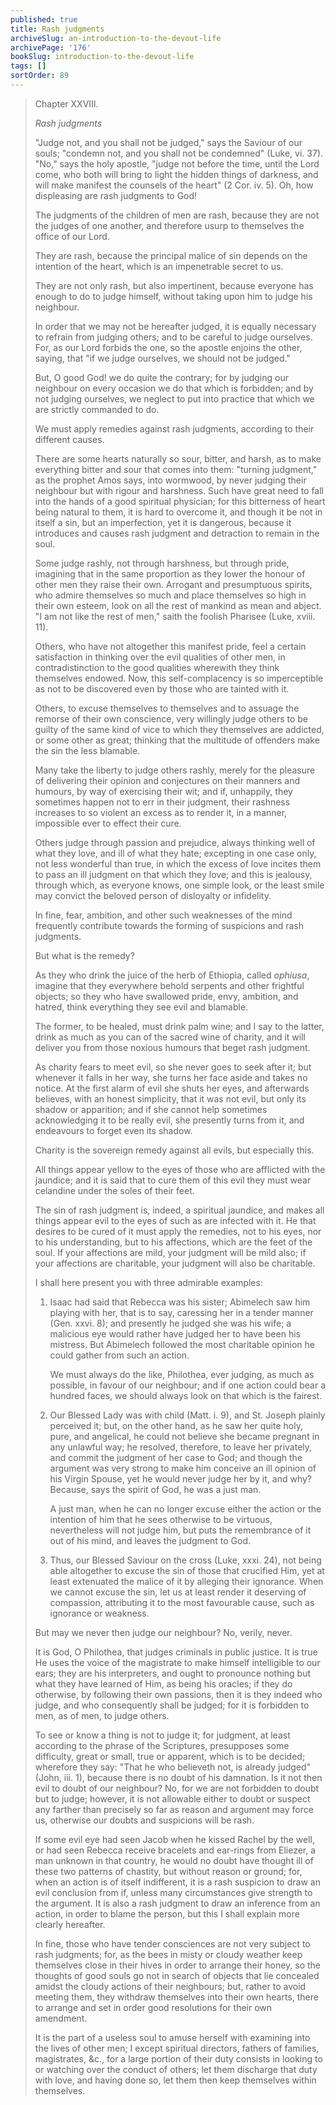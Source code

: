 ```yaml
---
published: true
title: Rash judgments
archiveSlug: an-introduction-to-the-devout-life
archivePage: '176'
bookSlug: introduction-to-the-devout-life
tags: []
sortOrder: 89
---
```


> Chapter XXVIII.
>
> *Rash judgments*
>
> "Judge not, and you shall not be judged," says the Saviour of our souls; "condemn not, and you shall not be condemned" (Luke, vi. 37). "No," says the holy apostle, "judge not before the time, until the Lord come, who both will bring to light the hidden things of darkness, and will make manifest the counsels of the heart" (2 Cor. iv. 5). Oh, how displeasing are rash judgments to God!
>
> The judgments of the children of men are rash, because they are not the judges of one another, and therefore usurp to themselves the office of our Lord.
>
> They are rash, because the principal malice of sin depends on the intention of the heart, which is an impenetrable secret to us.
>
> They are not only rash, but also impertinent, because everyone has enough to do to judge himself, without taking upon him to judge his neighbour.
>
> In order that we may not be hereafter judged, it is equally necessary to refrain from judging others; and to be careful to judge ourselves. For, as our Lord forbids the one, so the apostle enjoins the other, saying, that "if we judge ourselves, we should not be judged."
>
> But, O good God! we do quite the contrary; for by judging our neighbour on every occasion we do that which is forbidden; and by not judging ourselves, we neglect to put into practice that which we are strictly commanded to do.
>
> We must apply remedies against rash judgments, according to their different causes.
>
> There are some hearts naturally so sour, bitter, and harsh, as to make everything bitter and sour that comes into them: "turning judgment," as the prophet Amos says, into wormwood, by never judging their neighbour but with rigour and harshness. Such have great need to fall into the hands of a good spiritual physician; for this bitterness of heart being natural to them, it is hard to overcome it, and though it be not in itself a sin, but an imperfection, yet it is dangerous, because it introduces and causes rash judgment and detraction to remain in the soul.
>
> Some judge rashly, not through harshness, but through pride, imagining that in the same proportion as they lower the honour of other men they raise their own. Arrogant and presumptuous spirits, who admire themselves so much and place themselves so high in their own esteem, look on all the rest of mankind as mean and abject. "I am not like the rest of men," saith the foolish Pharisee (Luke, xviii. 11).
>
> Others, who have not altogether this manifest pride, feel a certain satisfaction in thinking over the evil qualities of other men, in contradistinction to the good qualities wherewith they think themselves endowed. Now, this self-complacency is so imperceptible as not to be discovered even by those who are tainted with it.
>
> Others, to excuse themselves to themselves and to assuage the remorse of their own conscience, very willingly judge others to be guilty of the same kind of vice to which they themselves are addicted, or some other as great; thinking that the multitude of offenders make the sin the less blamable.
>
> Many take the liberty to judge others rashly, merely for the pleasure of delivering their opinion and conjectures on their manners and humours, by way of exercising their wit; and if, unhappily, they sometimes happen not to err in their judgment, their rashness increases to so violent an excess as to render it, in a manner, impossible ever to effect their cure.
>
> Others judge through passion and prejudice, always thinking well of what they love, and ill of what they hate; excepting in one case only, not less wonderful than true, in which the excess of love incites them to pass an ill judgment on that which they love; and this is jealousy, through which, as everyone knows, one simple look, or the least smile may convict the beloved person of disloyalty or infidelity.
>
> In fine, fear, ambition, and other such weaknesses of the mind frequently contribute towards the forming of suspicions and rash judgments.
>
> But what is the remedy?
>
> As they who drink the juice of the herb of Ethiopia, called *ophiusa*, imagine that they everywhere behold serpents and other frightful objects; so they who have swallowed pride, envy, ambition, and hatred, think everything they see evil and blamable.
>
> The former, to be healed, must drink palm wine; and I say to the latter, drink as much as you can of the sacred wine of charity, and it will deliver you from those noxious humours that beget rash judgment.
>
> As charity fears to meet evil, so she never goes to seek after it; but whenever it falls in her way, she turns her face aside and takes no notice. At the first alarm of evil she shuts her eyes, and afterwards believes, with an honest simplicity, that it was not evil, but only its shadow or apparition; and if she cannot help sometimes acknowledging it to be really evil, she presently turns from it, and endeavours to forget even its shadow.
>
> Charity is the sovereign remedy against all evils, but especially this.
>
> All things appear yellow to the eyes of those who are afflicted with the jaundice; and it is said that to cure them of this evil they must wear celandine under the soles of their feet.
>
> The sin of rash judgment is, indeed, a spiritual jaundice, and makes all things appear evil to the eyes of such as are infected with it. He that desires to be cured of it must apply the remedies, not to his eyes, nor to his understanding, but to his affections, which are the feet of the soul. If your affections are mild, your judgment will be mild also; if your affections are charitable, your judgment will also be charitable.
>
> I shall here present you with three admirable examples:
>
> 1. Isaac had said that Rebecca was his sister; Abimelech saw him playing with her, that is to say, caressing her in a tender manner (Gen. xxvi. 8); and presently he judged she was his wife; a malicious eye would rather have judged her to have been his mistress. But Abimelech followed the most charitable opinion he could gather from such an action.
>
>    We must always do the like, Philothea, ever judging, as much as possible, in favour of our neighbour; and if one action could bear a hundred faces, we should always look on that which is the fairest.
>
> 2. Our Blessed Lady was with child (Matt. i. 9), and St. Joseph plainly perceived it; but, on the other hand, as he saw her quite holy, pure, and angelical, he could not believe she became pregnant in any unlawful way; he resolved, therefore, to leave her privately, and commit the judgment of her case to God; and though the argument was very strong to make him conceive an ill opinion of his Virgin Spouse, yet he would never judge her by it, and why? Because, says the spirit of God, he was a just man.
>
>    A just man, when he can no longer excuse either the action or the intention of him that he sees otherwise to be virtuous, nevertheless will not judge him, but puts the remembrance of it out of his mind, and leaves the judgment to God.
>
> 3. Thus, our Blessed Saviour on the cross (Luke, xxxi. 24), not being able altogether to excuse the sin of those that crucified Him, yet at least extenuated the malice of it by alleging their ignorance. When we cannot excuse the sin, let us at least render it deserving of compassion, attributing it to the most favourable cause, such as ignorance or weakness.
>
> But may we never then judge our neighbour? No, verily, never.
>
> It is God, O Philothea, that judges criminals in public justice. It is true He uses the voice of the magistrate to make himself intelligible to our ears; they are his interpreters, and ought to pronounce nothing but what they have learned of Him, as being his oracles; if they do otherwise, by following their own passions, then it is they indeed who judge, and who consequently shall be judged; for it is forbidden to men, as of men, to judge others.
>
> To see or know a thing is not to judge it; for judgment, at least according to the phrase of the Scriptures, presupposes some difficulty, great or small, true or apparent, which is to be decided; wherefore they say: "That he who believeth not, is already judged" (John, iii. 1), because there is no doubt of his damnation. Is it not then evil to doubt of our neighbour? No, for we are not forbidden to doubt but to judge; however, it is not allowable either to doubt or suspect any farther than precisely so far as reason and argument may force us, otherwise our doubts and suspicions will be rash.
>
> If some evil eye had seen Jacob when he kissed Rachel by the well, or had seen Rebecca receive bracelets and ear-rings from Eliezer, a man unknown in that country, he would no doubt have thought ill of these two patterns of chastity, but without reason or ground; for, when an action is of itself indifferent, it is a rash suspicion to draw an evil conclusion from if, unless many circumstances give strength to the argument. It is also a rash judgment to draw an inference from an action, in order to blame the person, but this I shall explain more clearly hereafter.
>
> In fine, those who have tender consciences are not very subject to rash judgments; for, as the bees in misty or cloudy weather keep themselves close in their hives in order to arrange their honey, so the thoughts of good souls go not in search of objects that lie concealed amidst the cloudy actions of their neighbours; but, rather to avoid meeting them, they withdraw themselves into their own hearts, there to arrange and set in order good resolutions for their own amendment.
>
> It is the part of a useless soul to amuse herself with examining into the lives of other men; I except spiritual directors, fathers of families, magistrates, &c., for a large portion of their duty consists in looking to or watching over the conduct of others; let them discharge that duty with love, and having done so, let them then keep themselves within themselves.
